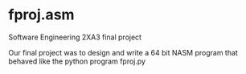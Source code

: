 # fproj.asm
Software Engineering 2XA3 final project

Our final project was to design and write a 64 bit NASM program that behaved like the python program fproj.py
